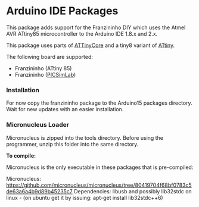 Arduino IDE Packages
=======

This package adds support for the Franzininho DIY which uses the Atmel AVR ATtiny85 microcontroller to the Arduino IDE 1.8.x and 2.x.

This package uses parts of [ATTinyCore](https://github.com/SpenceKonde/ATTinyCore) and a tiny8 variant of [ATtiny](https://github.com/damellis/attiny).

The following board are supported:

- Franzininho (ATtiny 85)
- Franzininho ([PICSimLab](https://github.com/lcgamboa/picsimlab))

### Installation

For now copy the franzininho package to the Arduino15 packages directory.
Wait for new updates with an easier installation.

### Micronucleus Loader

Micronucleus is zipped into the tools directory. Before using the programmer, unzip this folder into the same directory.

**To compile:**

Micronucleus is the only executable in these packages that is pre-compiled:

Micronucleus: https://github.com/micronucleus/micronucleus/tree/80419704f68bf0783c5de63a6a4b9d89b45235c7
Dependencies: libusb and possibly lib32stdc on linux - (on ubuntu get it by issuing: apt-get install lib32stdc++6)
